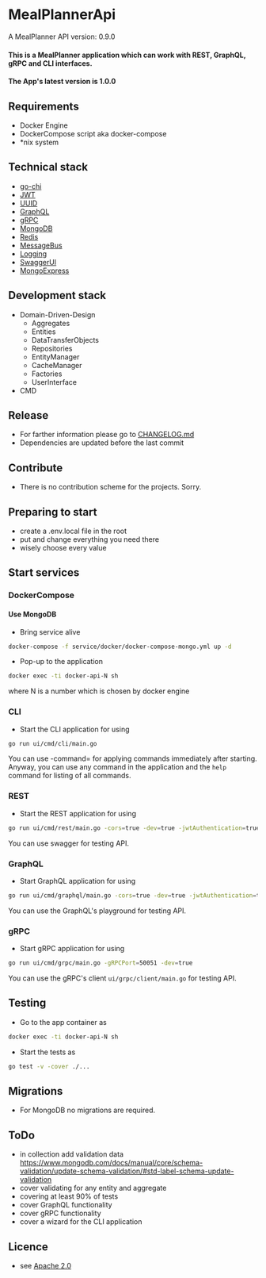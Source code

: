 # MealPlannerApi

A MealPlanner API
version: 0.9.0

#### This is a MealPlanner application which can work with REST, GraphQL, gRPC and CLI interfaces.

#### The App's latest version is 1.0.0

## Requirements

- Docker Engine
- DockerCompose script aka docker-compose
- *nix system

## Technical stack

- [go-chi](https://github.com/go-chi/chi/)
- [JWT](https://github.com/go-chi/jwtauth/)
- [UUID](https://github.com/google/uuid/)
- [GraphQL](https://github.com/99designs/gqlgen/)
- [gRPC](https://google.golang.org/grpc/)
- [MongoDB](https://go.mongodb.org/mongo-driver/)
- [Redis](https://github.com/redis/go-redis/)
- [MessageBus](https://github.com/vardius/message-bus/)
- [Logging](https://github.com/sirupsen/logrus/)
- [SwaggerUI](https://hub.docker.com/r/swaggerapi/swagger-ui)
- [MongoExpress](https://hub.docker.com/_/mongo-express)

## Development stack

- Domain-Driven-Design
  - Aggregates
  - Entities
  - DataTransferObjects
  - Repositories
  - EntityManager
  - CacheManager
  - Factories
  - UserInterface
- CMD

## Release

- For farther information please go to [CHANGELOG.md](./CHANGELOG.md)
- Dependencies are updated before the last commit

## Contribute

- There is no contribution scheme for the projects. Sorry.

## Preparing to start

- create a .env.local file in the root
- put and change everything you need there
- wisely choose every value

## Start services

### DockerCompose

#### Use MongoDB

- Bring service alive

```sh
docker-compose -f service/docker/docker-compose-mongo.yml up -d
```

- Pop-up to the application

```sh
docker exec -ti docker-api-N sh
```

where N is a number which is chosen by docker engine

### CLI

- Start the CLI application for using

```sh
go run ui/cmd/cli/main.go
```

You can use -command= for applying commands immediately after starting.
Anyway, you can use any command in the application and the `help` command for listing of all commands.

### REST

- Start the REST application for using

```sh
go run ui/cmd/rest/main.go -cors=true -dev=true -jwtAuthentication=true -contentTypeJSON=true
```

You can use swagger for testing API.

### GraphQL

- Start GraphQL application for using

```sh
go run ui/cmd/graphql/main.go -cors=true -dev=true -jwtAuthentication=true -contentTypeJSON=true
```

You can use the GraphQL's playground for testing API.

### gRPC

- Start gRPC application for using

```sh
go run ui/cmd/grpc/main.go -gRPCPort=50051 -dev=true
```

You can use the gRPC's client `ui/grpc/client/main.go` for testing API.

## Testing

- Go to the app container as

```sh
docker exec -ti docker-api-N sh
```

- Start the tests as

```sh
go test -v -cover ./...
```

## Migrations

- For MongoDB no migrations are required.

## ToDo

- in collection add validation
  data https://www.mongodb.com/docs/manual/core/schema-validation/update-schema-validation/#std-label-schema-update-validation
- cover validating for any entity and aggregate
- covering at least 90% of tests
- cover GraphQL functionality
- cover gRPC functionality
- cover a wizard for the CLI application

## Licence

- see [Apache 2.0](./LICENSE)